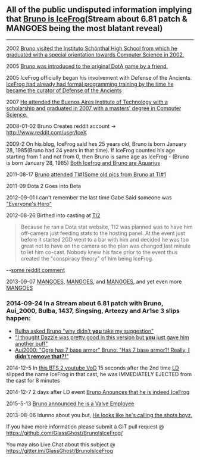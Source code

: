 ## All of the public undisputed information implying that [Bruno is IceFrog](http://i.imgur.com/7qtLpQL.jpg)(Stream about 6.81 patch & MANGOES being the most blatant reveal)
___

2002 [Bruno visited the Instituto Schönthal High School from which he graduated with a special orientation towards Computer Science in 2002.](http://en.wikipedia.org/wiki/User:FredericL/Bruno_Carlucci)

2005 [Bruno was introduced to the original DotA game by a friend.](http://en.wikipedia.org/wiki/User:FredericL/Bruno_Carlucci)

2005 IceFrog officially began his involvement with Defense of the Ancients. [IceFrog had already had formal programming training by the time he became the curator of Defense of the Ancients](http://dota2.gamepedia.com/IceFrog)

2007 [He attended the Buenos Aires Institute of Technology with a scholarship and graduated in 2007 with a masters' degree in Computer Science.](http://en.wikipedia.org/wiki/User:FredericL/Bruno_Carlucci)

2008-01-02 Bruno Creates reddit account -> http://www.reddit.com/user/IceX

2009-2 On his blog, IceFrog said hes 25 years old, Bruno is born January 28, 1985(Bruno had 24 years in that time). If IceFrog counted his age starting from 1 and not from 0, then Bruno is same age as IceFrog - (Bruno is born January 28, 1985)
[Both Icefrog and Bruno are Aquarius](http://t.qq.com/icefrogdev/)

2011-08-17 [Bruno attended TI#1](https://youtu.be/hGTodHNXTA4?t=40s)[Some old pics from Bruno at TI#1](https://twitter.com/StatsmanBruno/status/567486814475153408)

2011-09 Dota 2 Goes into Beta

2012-09-01 I can't remember the last time Gabe Said someone was ["Everyone's Hero"](https://twitter.com/follow2GD/status/242019659312951296)

2012-08-26 Birthed into casting at [TI2](http://wiki.teamliquid.net/dota2/The_International/2012)
> Because he ran a Dota stat website, TI2 was planned was to have him off-camera
> just feeding stats to the hosting panel. At the event just before it started 2GD
> went to a bar with him and decided he was too great not to have on the camera so
> the plan was changed last minute to let him co-cast. Nobody knew his face prior
> to the event thus created the "conspiracy theory" of him being IceFrog.

--[some reddit comment](http://www.reddit.com/r/DotA2/comments/35wh35/bruno_announced_that_he_is_now_working_for_valve/cr8l1mh)

2013-09-07 [MANGOES](http://imgur.com/vltebEX), [MANGOES](https://twitter.com/StatsmanBruno/status/376378087690104834), and [MANGOES](https://twitter.com/StatsmanBruno/status/376378087690104834), and yet even more [MANGOES](http://wiki.teamliquid.net/dota2/Enchanted_Mango)

### 2014-09-24 In a Stream about 6.81 patch with Bruno, Aui_2000, Bulba, 1437, Singsing, Arteezy and Ar1se 3 slips happen:

  * [Bulba asked Bruno "why didn't **you** take my suggestion"](https://youtu.be/SWu-1eQOVPs?t=23m) 
  * ["I thought Dazzle was pretty good in this version but **you** just gave him another buff"](https://youtu.be/SWu-1eQOVPs?t=1496)
  * [Aui2000: "Ogre has 7 base armor" Bruno: "Has 7 base armor?! Really, **I didn't remove that?!**"](http://www.youtube.com/watch?v=SWu-1eQOVPs&t=66m35s)


2014-12-5 In [this BTS 2 youtube VoD](http://youtu.be/PH9RVwoH81g?t=37m42s) 15 seconds after the 2nd time  [LD](http://www.reddit.com/user/ldDOTA) slipped the name IceFrog in that cast, he was IMMEDIATELY EJECTED from the cast for 8 minutes

2014-12-7 2 days after LD event [Bruno Anounces that he is indeed IceFrog](https://youtu.be/04IMtl5yfvs)

2015-5-13 [Bruno announced he is a Valve Employee](http://www.reddit.com/r/DotA2/comments/35uil7/where_are_bruno_and_2gd/cr8giio)

2013-08-06 Idunno about you but, [He looks like he's calling the shots boyz.](http://i.imgur.com/0s60Bul.jpg)

If you have more information please submit a GIT pull request @ https://github.com/GlassGhost/BrunoIsIceFrog/

You may also Live Chat about this subject @ https://gitter.im/GlassGhost/BrunoIsIceFrog
